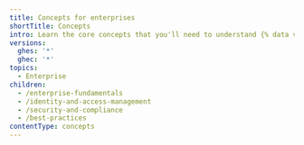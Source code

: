 ```yaml
---
title: Concepts for enterprises
shortTitle: Concepts
intro: Learn the core concepts that you'll need to understand {% data variables.location.product_location %}.
versions:
  ghes: '*'
  ghec: '*'
topics:
  - Enterprise
children:
  - /enterprise-fundamentals
  - /identity-and-access-management
  - /security-and-compliance
  - /best-practices
contentType: concepts
---
```


